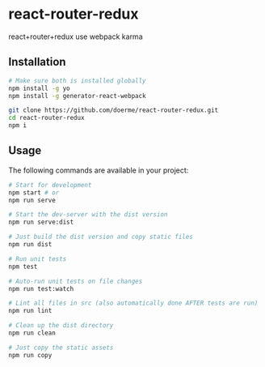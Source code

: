 # react-router-redux
react+router+redux use webpack karma


## Installation
```bash
# Make sure both is installed globally
npm install -g yo
npm install -g generator-react-webpack

git clone https://github.com/doerme/react-router-redux.git
cd react-router-redux
npm i
```



## Usage
The following commands are available in your project:
```bash
# Start for development
npm start # or
npm run serve

# Start the dev-server with the dist version
npm run serve:dist

# Just build the dist version and copy static files
npm run dist

# Run unit tests
npm test

# Auto-run unit tests on file changes
npm run test:watch

# Lint all files in src (also automatically done AFTER tests are run)
npm run lint

# Clean up the dist directory
npm run clean

# Just copy the static assets
npm run copy
```
